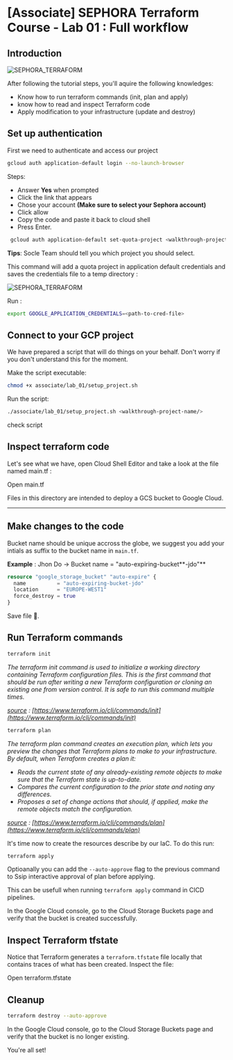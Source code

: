 # [Associate] SEPHORA Terraform Course - Lab 01 : Full workflow
## Introduction
![SEPHORA_TERRAFORM](https://storage.googleapis.com/s4a-shared-terraform-gcs-lab-materials/sephora_terraform_bw.png)

After following the tutorial steps, you'll aquire the following knowledges:
- Know how to run terraform commands (init, plan and apply)
- know how to read and inspect Terraform code
- Apply modification to your infrastructure (update and destroy)

## Set up authentication

First we need to authenticate and access our project
```bash
gcloud auth application-default login --no-launch-browser
```
Steps:
 - Answer **Yes** when prompted
 - Click the link that appears
 - Chose your account **(Make sure to select your Sephora account)**
 - Click allow
 - Copy the code and paste it back to cloud shell
 - Press Enter.

 <walkthrough-project-setup></walkthrough-project-setup>

```bash
 gcloud auth application-default set-quota-project <walkthrough-project-id/>
```
**Tips**: Socle Team should tell you which project you should select.

This command will add a quota project in application default credentials and saves the credentials file to a temp directory :

![SEPHORA_TERRAFORM](https://storage.googleapis.com/s4a-shared-terraform-gcs-lab-materials/cred_path.png)

Run :
```bash
export GOOGLE_APPLICATION_CREDENTIALS=<path-to-cred-file>
```

## Connect to your GCP project

We have prepared a script that will do things on your behalf. Don't worry if you don't understand this for the moment.

Make the script executable:
```bash  
chmod +x associate/lab_01/setup_project.sh
```

Run the script:
```bash  
./associate/lab_01/setup_project.sh <walkthrough-project-name/>
```

<walkthrough-editor-open-file
    filePath="cloudshell_open/terraform_labs/associate/lab_01/setup_project.sh">
    check script
</walkthrough-editor-open-file>

## Inspect terraform code
Let's see what we have, open Cloud Shell Editor and take a look at the file named main.tf :

<walkthrough-editor-open-file filePath="cloudshell_open/terraform_labs/associate/lab_01/iac/main.tf">Open main.tf</walkthrough-editor-open-file>

Files in this directory are intended to deploy a GCS bucket to Google Cloud.
***
## Make changes to the code
Bucket name should be unique accross the globe, we suggest you add your intials as suffix to the bucket name in `main.tf`.

__Example__ : Jhon Do -> Bucket name = "auto-expiring-bucket**-jdo"**

```tf
resource "google_storage_bucket" "auto-expire" {
  name          = "auto-expiring-bucket-jdo"
  location      = "EUROPE-WEST1"
  force_destroy = true
}
````

Save file 📝.

## Run Terraform commands

```bash
terraform init
```
<em>The terraform init command is used to initialize a working directory containing Terraform configuration files. This is the first command that should be run after writing a new Terraform configuration or cloning an existing one from version control. It is safe to run this command multiple times.</em>  

<em><u>source</u> :  [https://www.terraform.io/cli/commands/init](https://www.terraform.io/cli/commands/init)</em>

```bash
terraform plan
```
<em>The terraform plan command creates an execution plan, which lets you preview the changes that Terraform plans to make to your infrastructure. By default, when Terraform creates a plan it:
- Reads the current state of any already-existing remote objects to make sure that the Terraform state is up-to-date.  
- Compares the current configuration to the prior state and noting any differences.
- Proposes a set of change actions that should, if applied, make the remote objects match the configuration.</em>

<em><u>source</u> :  [https://www.terraform.io/cli/commands/plan](https://www.terraform.io/cli/commands/plan)</em>

It's time now to create the resources describe by our IaC. To do this run:
```bash
terraform apply
```
Optioanally you can add the `--auto-approve` flag to the previous command to Ssip interactive approval of plan before applying.

This can be usefull when running `terraform apply` command in CICD pipelines.

In the Google Cloud console, go to the Cloud Storage Buckets page and verify that the bucket is created successfully.

## Inspect Terraform tfstate

Notice that Terraform generates a `terraform.tfstate` file locally that contains traces of what has been created. Inspect the file:

<walkthrough-editor-open-file filePath="cloudshell_open/terraform_labs/associate/lab_01/iac/terraform.tfstate">Open terraform.tfstate</walkthrough-editor-open-file>

## Cleanup

```bash
terraform destroy --auto-approve
```
In the Google Cloud console, go to the Cloud Storage Buckets page and verify that the bucket is no longer existing.

You're all set!

<walkthrough-conclusion-trophy></walkthrough-conclusion-trophy>
